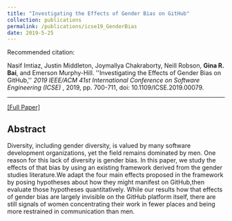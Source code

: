 ```yaml
---
title: "Investigating the Effects of Gender Bias on GitHub"
collection: publications
permalink: /publications/icse19_GenderBias
date: 2019-5-25
---
```

Recommended citation: 

Nasif Imtiaz, Justin Middleton, Joymallya Chakraborty, Neill Robson, **Gina R. Bai**, and Emerson Murphy-Hill. ''Investigating the Effects of Gender Bias on GitHub,'' <i>2019 IEEE/ACM 41st International Conference on Software Engineering (ICSE) </i>, 2019, pp. 700-711, doi: 10.1109/ICSE.2019.00079.

---
[[Full Paper]](http://ginabai.github.io/files/PaperPreprints/icse19_GenderBias.pdf)

## Abstract
Diversity, including gender diversity, is valued by many software development organizations, yet the field remains dominated by men. One reason for this lack of diversity is gender bias. In this paper, we study the effects of that bias by using an existing framework derived from the gender studies literature.We adapt the four main effects proposed in the framework by posing hypotheses about how they might manifest on GitHub,then evaluate those hypotheses quantitatively. While our results how that effects of gender bias are largely invisible on the GitHub platform itself, there are still signals of women concentrating their work in fewer places and being more restrained in communication than men.
